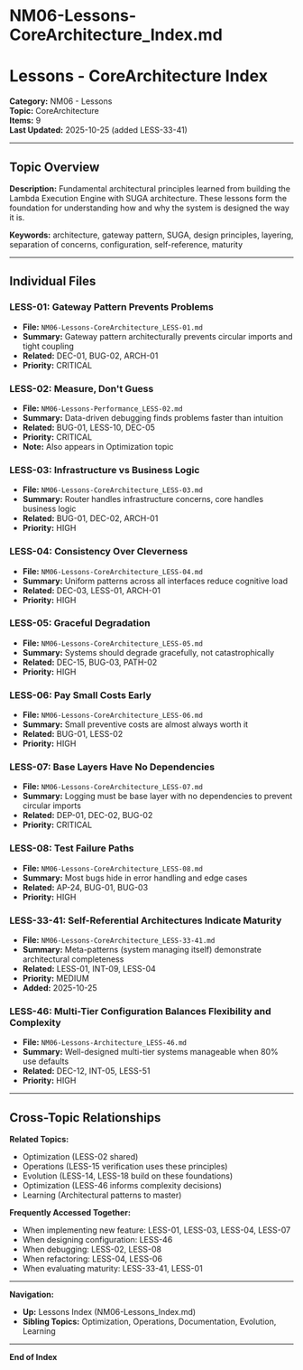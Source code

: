 # NM06-Lessons-CoreArchitecture_Index.md

# Lessons - CoreArchitecture Index

**Category:** NM06 - Lessons  
**Topic:** CoreArchitecture  
**Items:** 9  
**Last Updated:** 2025-10-25 (added LESS-33-41)

---

## Topic Overview

**Description:** Fundamental architectural principles learned from building the Lambda Execution Engine with SUGA architecture. These lessons form the foundation for understanding how and why the system is designed the way it is.

**Keywords:** architecture, gateway pattern, SUGA, design principles, layering, separation of concerns, configuration, self-reference, maturity

---

## Individual Files

### LESS-01: Gateway Pattern Prevents Problems
- **File:** `NM06-Lessons-CoreArchitecture_LESS-01.md`
- **Summary:** Gateway pattern architecturally prevents circular imports and tight coupling
- **Related:** DEC-01, BUG-02, ARCH-01
- **Priority:** CRITICAL

### LESS-02: Measure, Don't Guess
- **File:** `NM06-Lessons-Performance_LESS-02.md`
- **Summary:** Data-driven debugging finds problems faster than intuition
- **Related:** BUG-01, LESS-10, DEC-05
- **Priority:** CRITICAL
- **Note:** Also appears in Optimization topic

### LESS-03: Infrastructure vs Business Logic
- **File:** `NM06-Lessons-CoreArchitecture_LESS-03.md`
- **Summary:** Router handles infrastructure concerns, core handles business logic
- **Related:** BUG-01, DEC-02, ARCH-01
- **Priority:** HIGH

### LESS-04: Consistency Over Cleverness
- **File:** `NM06-Lessons-CoreArchitecture_LESS-04.md`
- **Summary:** Uniform patterns across all interfaces reduce cognitive load
- **Related:** DEC-03, LESS-01, ARCH-01
- **Priority:** HIGH

### LESS-05: Graceful Degradation
- **File:** `NM06-Lessons-CoreArchitecture_LESS-05.md`
- **Summary:** Systems should degrade gracefully, not catastrophically
- **Related:** DEC-15, BUG-03, PATH-02
- **Priority:** HIGH

### LESS-06: Pay Small Costs Early
- **File:** `NM06-Lessons-CoreArchitecture_LESS-06.md`
- **Summary:** Small preventive costs are almost always worth it
- **Related:** BUG-01, LESS-02
- **Priority:** HIGH

### LESS-07: Base Layers Have No Dependencies
- **File:** `NM06-Lessons-CoreArchitecture_LESS-07.md`
- **Summary:** Logging must be base layer with no dependencies to prevent circular imports
- **Related:** DEP-01, DEC-02, BUG-02
- **Priority:** CRITICAL

### LESS-08: Test Failure Paths
- **File:** `NM06-Lessons-CoreArchitecture_LESS-08.md`
- **Summary:** Most bugs hide in error handling and edge cases
- **Related:** AP-24, BUG-01, BUG-03
- **Priority:** HIGH

### LESS-33-41: Self-Referential Architectures Indicate Maturity
- **File:** `NM06-Lessons-CoreArchitecture_LESS-33-41.md`
- **Summary:** Meta-patterns (system managing itself) demonstrate architectural completeness
- **Related:** LESS-01, INT-09, LESS-04
- **Priority:** MEDIUM
- **Added:** 2025-10-25

### LESS-46: Multi-Tier Configuration Balances Flexibility and Complexity
- **File:** `NM06-Lessons-Architecture_LESS-46.md`
- **Summary:** Well-designed multi-tier systems manageable when 80% use defaults
- **Related:** DEC-12, INT-05, LESS-51
- **Priority:** HIGH

---

## Cross-Topic Relationships

**Related Topics:**
- Optimization (LESS-02 shared)
- Operations (LESS-15 verification uses these principles)
- Evolution (LESS-14, LESS-18 build on these foundations)
- Optimization (LESS-46 informs complexity decisions)
- Learning (Architectural patterns to master)

**Frequently Accessed Together:**
- When implementing new feature: LESS-01, LESS-03, LESS-04, LESS-07
- When designing configuration: LESS-46
- When debugging: LESS-02, LESS-08
- When refactoring: LESS-04, LESS-06
- When evaluating maturity: LESS-33-41, LESS-01

---

**Navigation:**
- **Up:** Lessons Index (NM06-Lessons_Index.md)
- **Sibling Topics:** Optimization, Operations, Documentation, Evolution, Learning

---

**End of Index**
